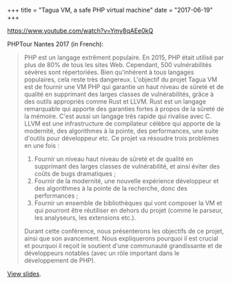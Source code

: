+++
title = "Tagua VM, a safe PHP virtual machine"
date = "2017-06-19"
+++

<https://www.youtube.com/watch?v=Ymy8qAEe0kQ>

<!--more-->

PHPTour Nantes 2017 (in French):

> PHP est un langage extrêment populaire. En 2015, PHP était utilisé par
> plus de 80% de tous les sites Web. Cependant, 500 vulnérabilités
> sévères sont répertoriées. Bien qu'inhérent à tous langages
> populaires, cela reste très dangereux. L'objectif du projet Tagua VM
> est de fournir une VM PHP qui garantie un haut niveau de sûreté et de
> qualité en supprimant des larges classes de vulnérabilités, grâce à
> des outils appropriés comme Rust et LLVM. Rust est un langage
> remarquable qui apporte des garanties fortes à propos de la sûreté de
> la mémoire. C'est aussi un langage très rapide qui rivalise avec C.
> LLVM est une infrastructure de compilateur célèbre qui apporte de la
> modernité, des algorithmes à la pointe, des performances, une suite
> d'outils pour développeur etc. Ce projet va résoudre trois problèmes
> en une fois :
>
> 1.  Fournir un niveau haut niveau de sûreté et de qualité en
>     supprimant des larges classes de vulnérabilité, et ainsi éviter
>     des coûts de bugs dramatiques ;
> 2.  Fournir de la modernité, une nouvelle expérience développeur et
>     des algorithmes à la pointe de la recherche, donc des performances
>     ;
> 3.  Fournir un ensemble de bibliothèques qui vont composer la VM et
>     qui pourront être réutiliser en dehors du projet (comme le
>     parseur, les analyseurs, les extensions etc.).
>
> Durant cette conférence, nous présenterons les objectifs de ce projet,
> ainsi que son avancement. Nous expliquerons pourquoi il est crucial et
> pourquoi il reçoit le soutient d'une communauté grandissante et de
> développeurs notables (avec un rôle important dans le développement de
> PHP).

[View
slides](https://speakerdeck.com/hywan/tagua-vm-a-safe-php-virtual-machine).
